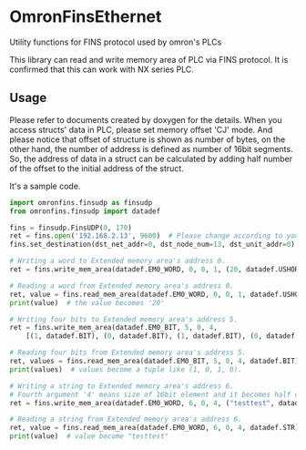 # OmronFinsEthernet
Utility functions for FINS protocol used by omron's PLCs

This library can read and write memory area of PLC via FINS protocol.
It is confirmed that this can work with NX series PLC.

## Usage

Please refer to documents created by doxygen for the details.
When you access structs' data in PLC, please set memory offset 'CJ' mode.
And please notice that offset of structure is shown as number of bytes,
on the other hand, the number of address is defined as number of 16bit segments.
So, the address of data in a struct can be calculated by adding half number of the 
offset to the initial address of the struct.

It's a sample code.

```python
import omronfins.finsudp as finsudp
from omronfins.finsudp import datadef

fins = finsudp.FinsUDP(0, 170)
ret = fins.open('192.168.2.13', 9600)  # Please change according to your PLC's address.
fins.set_destination(dst_net_addr=0, dst_node_num=13, dst_unit_addr=0)

# Writing a word to Extended memory area's address 0.
ret = fins.write_mem_area(datadef.EM0_WORD, 0, 0, 1, (20, datadef.USHORT))

# Reading a word from Extended memory area's address 0.
ret, value = fins.read_mem_area(datadef.EM0_WORD, 0, 0, 1, datadef.USHORT)
print(value)  # the value becomes '20'

# Writing four bits to Extended memory area's address 5.
ret = fins.write_mem_area(datadef.EM0_BIT, 5, 0, 4,
    [(1, datadef.BIT), (0, datadef.BIT), (1, datadef.BIT), (0, datadef.BIT)])

# Reading four bits from Extended memory area's address 5.
ret, values = fins.read_mem_area(datadef.EM0_BIT, 5, 0, 4, datadef.BIT)
print(values)  # values become a tuple like (1, 0, 1, 0).

# Writing a string to Extended memory area's address 6.
# Fourth argument '4' means size of 16bit element and it becomes half of length of the string.
ret = fins.write_mem_area(datadef.EM0_WORD, 6, 0, 4, ("testtest", datadef.STR))

# Reading a string from Extended memory area's address 6.
ret, value = fins.read_mem_area(datadef.EM0_WORD, 6, 0, 4, datadef.STR)
print(value)  # value become "testtest"
```

